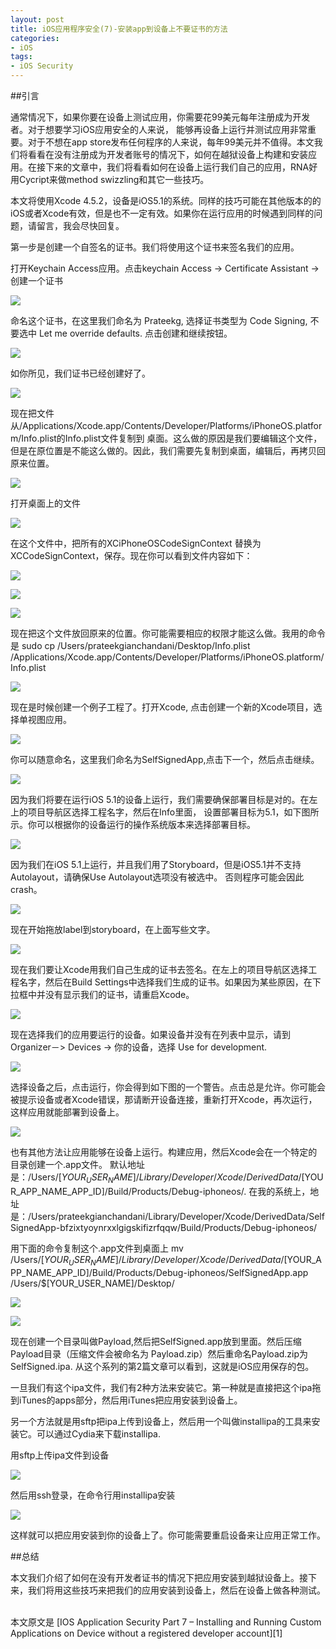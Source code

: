 ```yaml
---
layout: post  
title: iOS应用程序安全(7)-安装app到设备上不要证书的方法  
categories:  
- iOS  
tags:    
- iOS Security
---   
```


##引言

通常情况下，如果你要在设备上测试应用，你需要花99美元每年注册成为开发者。对于想要学习iOS应用安全的人来说，
能够再设备上运行并测试应用非常重要。对于不想在app store发布任何程序的人来说，每年99美元并不值得。本文我们将看看在没有注册成为开发者账号的情况下，如何在越狱设备上构建和安装应用。在接下来的文章中，我们将看看如何在设备上运行我们自己的应用，RNA好用Cycript来做method swizzling和其它一些技巧。

本文将使用Xcode 4.5.2，设备是iOS5.1的系统。同样的技巧可能在其他版本的的iOS或者Xcode有效，但是也不一定有效。如果你在运行应用的时候遇到同样的问题，请留言，我会尽快回复。

第一步是创建一个自签名的证书。我们将使用这个证书来签名我们的应用。

打开Keychain Access应用。点击keychain Access -> Certificate Assistant -> 创建一个证书

![](http://resources.infosecinstitute.com/wp-content/uploads/070813_1648_IOSApplicat1.png)

命名这个证书，在这里我们命名为 Prateekg, 选择证书类型为 Code Signing, 不要选中 Let me override defaults.
点击创建和继续按钮。

![](http://resources.infosecinstitute.com/wp-content/uploads/070813_1648_IOSApplicat2.png)

如你所见，我们证书已经创建好了。

![](http://resources.infosecinstitute.com/wp-content/uploads/070813_1648_IOSApplicat3.png)

现在把文件从/Applications/Xcode.app/Contents/Developer/Platforms/iPhoneOS.platform/Info.plist的Info.plist文件复制到
桌面。这么做的原因是我们要编辑这个文件，但是在原位置是不能这么做的。因此，我们需要先复制到桌面，编辑后，再拷贝回原来位置。

![](http://resources.infosecinstitute.com/wp-content/uploads/070813_1648_IOSApplicat4.png)


打开桌面上的文件

![](http://resources.infosecinstitute.com/wp-content/uploads/070813_1648_IOSApplicat5.png)

在这个文件中，把所有的XCiPhoneOSCodeSignContext 替换为  XCCodeSignContext，保存。现在你可以看到文件内容如下：

![](http://resources.infosecinstitute.com/wp-content/uploads/070813_1648_IOSApplicat6.png)

![](http://resources.infosecinstitute.com/wp-content/uploads/070813_1648_IOSApplicat7.png)

![](http://resources.infosecinstitute.com/wp-content/uploads/070813_1648_IOSApplicat8.png)

现在把这个文件放回原来的位置。你可能需要相应的权限才能这么做。我用的命令是
sudo cp /Users/prateekgianchandani/Desktop/Info.plist /Applications/Xcode.app/Contents/Developer/Platforms/iPhoneOS.platform/Info.plist

![](http://resources.infosecinstitute.com/wp-content/uploads/070813_1648_IOSApplicat9.png)

现在是时候创建一个例子工程了。打开Xcode, 点击创建一个新的Xcode项目，选择单视图应用。

![](http://resources.infosecinstitute.com/wp-content/uploads/070813_1648_IOSApplicat10.png)

你可以随意命名，这里我们命名为SelfSignedApp,点击下一个，然后点击继续。

![](http://resources.infosecinstitute.com/wp-content/uploads/070813_1648_IOSApplicat11.png)


因为我们将要在运行iOS 5.1的设备上运行，我们需要确保部署目标是对的。在左上的项目导航区选择工程名字，然后在Info里面，
设置部署目标为5.1，如下图所示。你可以根据你的设备运行的操作系统版本来选择部署目标。

![](http://resources.infosecinstitute.com/wp-content/uploads/070813_1648_IOSApplicat12.png)


因为我们在iOS 5.1上运行，并且我们用了Storyboard，但是iOS5.1并不支持Autolayout，请确保Use Autolayout选项没有被选中。
否则程序可能会因此crash。

![](http://resources.infosecinstitute.com/wp-content/uploads/070813_1648_IOSApplicat13.png)

现在开始拖放label到storyboard，在上面写些文字。

![](http://resources.infosecinstitute.com/wp-content/uploads/070813_1648_IOSApplicat14.png)


现在我们要让Xcode用我们自己生成的证书去签名。在左上的项目导航区选择工程名字，然后在Build Settings中选择我们生成的证书。如果因为某些原因，在下拉框中并没有显示我们的证书，请重启Xcode。

![](http://resources.infosecinstitute.com/wp-content/uploads/070813_1648_IOSApplicat15.png)


现在选择我们的应用要运行的设备。如果设备并没有在列表中显示，请到Organizer－> Devices -> 你的设备，选择  Use for development.

![](http://resources.infosecinstitute.com/wp-content/uploads/070813_1648_IOSApplicat16.png)


选择设备之后，点击运行，你会得到如下图的一个警告。点击总是允许。你可能会被提示设备或者Xcode错误，那请断开设备连接，重新打开Xcode，再次运行，这样应用就能部署到设备上。

![](http://resources.infosecinstitute.com/wp-content/uploads/070813_1648_IOSApplicat17.png)


也有其他方法让应用能够在设备上运行。构建应用，然后Xcode会在一个特定的目录创建一个.app文件。
默认地址是：/Users/$[YOUR_USER_NAME]/Library/Developer/Xcode/DerivedData/$[YOUR_APP_NAME_APP_ID]/Build/Products/Debug-iphoneos/. 在我的系统上，地址是：/Users/prateekgianchandani/Library/Developer/Xcode/DerivedData/SelfSignedApp-bfzixtyoynrxxlgigskifizrfqqw/Build/Products/Debug-iphoneos/


用下面的命令复制这个.app文件到桌面上
mv /Users/$[YOUR_USER_NAME]/Library/Developer/Xcode/DerivedData/$[YOUR_APP_NAME_APP_ID]/Build/Products/Debug-iphoneos/SelfSignedApp.app /Users/$[YOUR_USER_NAME]/Desktop/

![](http://resources.infosecinstitute.com/wp-content/uploads/070813_1648_IOSApplicat18.png)


![](http://resources.infosecinstitute.com/wp-content/uploads/070813_1648_IOSApplicat19.png)

现在创建一个目录叫做Payload,然后把SelfSigned.app放到里面。然后压缩Payload目录（压缩文件会被命名为
Payload.zip）然后重命名Payload.zip为SelfSigned.ipa. 从这个系列的第2篇文章可以看到，这就是iOS应用保存的包。


一旦我们有这个ipa文件，我们有2种方法来安装它。第一种就是直接把这个ipa拖到iTunes的apps部分，然后用iTunes把应用安装到设备上。

另一个方法就是用sftp把ipa上传到设备上，然后用一个叫做installipa的工具来安装它。可以通过Cydia来下载installipa.

用sftp上传ipa文件到设备

![](http://resources.infosecinstitute.com/wp-content/uploads/070813_1648_IOSApplicat20.png)

然后用ssh登录，在命令行用installipa安装

![](http://resources.infosecinstitute.com/wp-content/uploads/070813_1648_IOSApplicat21.png)


这样就可以把应用安装到你的设备上了。你可能需要重启设备来让应用正常工作。


##总结

本文我们介绍了如何在没有开发者证书的情况下把应用安装到越狱设备上。接下来，我们将用这些技巧来把我们的应用安装到设备上，然后在设备上做各种测试。



<br/>
本文原文是 [IOS Application Security Part 7 – Installing and Running Custom Applications on Device without a registered developer account][1]

[1]:http://resources.infosecinstitute.com/ios-application-security-part-7-installing-and-running-custom-applications-on-device-without-a-registered-developer-account/